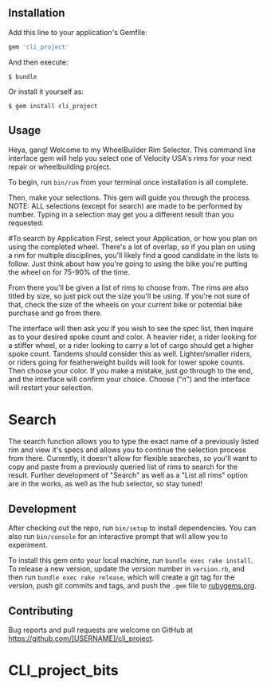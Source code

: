 
## Installation

Add this line to your application's Gemfile:

```ruby
gem 'cli_project'
```

And then execute:

    $ bundle

Or install it yourself as:

    $ gem install cli_project

## Usage

Heya, gang! Welcome to my WheelBuilder Rim Selector. This command line interface gem will help you select one of Velocity USA's rims for your next repair or wheelbuilding project. 

To begin, run `bin/run` from your terminal once installation is all complete.

Then, make your selections. This gem will guide you through the process.
    NOTE: ALL selections (except for search) are made to be performed by number. Typing in a selection may get you a different result than you requested.

#To search by Application
First, select your Application, or how you plan on using the completed wheel. There's a lot of overlap, so if you plan on using a rim for multiple disciplines, you'll likely find a good candidate in the lists to follow. Just think about how you're going to using the bike you're putting the wheel on for 75-90% of the time. 

From there you'll be given a list of rims to choose from. The rims are also titled by size, so just pick out the size you'll be using. If you're not sure of that, check the size of the wheels on your current bike or potential bike purchase and go from there. 

The interface will then ask you if you wish to see the spec list, then inquire as to your desired spoke count and color. A heavier rider, a rider looking for a stiffer wheel, or a rider looking to carry a lot of cargo should get a higher spoke count. Tandems should consider this as well. Lighter/smaller riders, or riders going for featherweight builds will look for lower spoke counts. Then choose your color. If you make a mistake, just go through to the end, and the interface will confirm your choice. Choose ("n") and the interface will restart your selection.

# Search
The search function allows you to type the exact name of a previously listed rim and view it's specs and allows you to continue the selection process from there. Currently, it doesn't allow for flexible searches, so you'll want to copy and paste from a previously queried list of rims to search for the result. Further development of "Search" as well as a "List all rims" option are in the works, as well as the hub selector, so stay tuned!

## Development

After checking out the repo, run `bin/setup` to install dependencies. You can also run `bin/console` for an interactive prompt that will allow you to experiment.

To install this gem onto your local machine, run `bundle exec rake install`. To release a new version, update the version number in `version.rb`, and then run `bundle exec rake release`, which will create a git tag for the version, push git commits and tags, and push the `.gem` file to [rubygems.org](https://rubygems.org).

## Contributing

Bug reports and pull requests are welcome on GitHub at https://github.com/[USERNAME]/cli_project.
# CLI_project_bits
